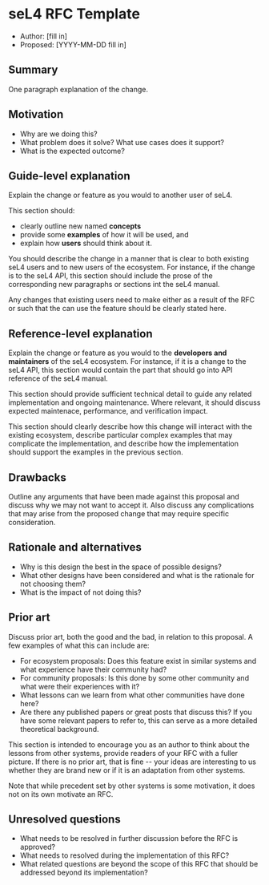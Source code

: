 <!--
  SPDX-License-Identifier: MIT or CC-BY-SA-4.0
  Copyright 2024 seL4 Project a Series of LF Projects, LLC.
  Copyright Rust Language Community

  Based on the Rust RFC template at <https://github.com/rust-lang/rfcs>
-->

# seL4 RFC Template

<!--
  To use this template:

 - Fork this repository on GitHub
 - Choose a number nnn0 greater than any of the nnnx files in
       ls -l src/*/????-*.md

 - Make a branch <nnn0>-<short-rfc-name>
 - Copy this template into src/proposed/<nnn0>-<short-rfc-name>.md

 - Replace the title above with the title of your RFC
 - Choose CC-BY-SA-4.0 above for contributing the RFC (only the template should be MIT)
 - Add your name/company to Copyright, removing the other ones (they apply to the template)

 - Fill in author, at the end, before you submit, fill in proposal date
 - Fill in the rest of the sections. It is Ok to leave out sections that do not
   apply, but don't leave out sections lightly.

 - Make a pull request to <https://github.com/seL4/rfcs> to publish the RFC and
   start formal discussion.

 - If you are not sure yet how to fill in all sections or want to discuss informally
   before you start the process, you could post a link to your partially
   filled in template on your fork to https://sel4.discourse.group/c/rfc-discussion/
   or start a GitHub gist or other markdown drafting site with the template to
   work on it incrementally without doing all the setup steps first. Then go
   through the steps above when you are ready to submit the RFC.
-->

- Author: [fill in]
- Proposed: [YYYY-MM-DD fill in]

## Summary

One paragraph explanation of the change.

## Motivation

- Why are we doing this?
- What problem does it solve? What use cases does it support?
- What is the expected outcome?

## Guide-level explanation

Explain the change or feature as you would to another user of seL4.

This section should:

- clearly outline new named **concepts**
- provide some **examples** of how it will be used, and
- explain how **users** should think about it.

You should describe the change in a manner that is clear to both existing seL4
users and to new users of the ecosystem. For instance, if the change is to the
seL4 API, this section should include the prose of the corresponding new
paragraphs or sections int the seL4 manual.

Any changes that existing users need to make either as a result of the RFC or
such that the can use the feature should be clearly stated here.

## Reference-level explanation

Explain the change or feature as you would to the **developers and maintainers**
of the seL4 ecosystem. For instance, if it is a change to the seL4 API, this
section would contain the part that should go into API reference of the seL4
manual.

This section should provide sufficient technical detail to guide any related
implementation and ongoing maintenance. Where relevant, it should discuss
expected maintenace, performance, and verification impact.

This section should clearly describe how this change will interact with the
existing ecosystem, describe particular complex examples that may complicate the
implementation, and describe how the implementation should support the examples
in the previous section.

## Drawbacks

Outline any arguments that have been made against this proposal and discuss why
we may not want to accept it.  Also discuss any complications that may arise
from the proposed change that may require specific consideration.

## Rationale and alternatives

- Why is this design the best in the space of possible designs?
- What other designs have been considered and what is the rationale for not
  choosing them?
- What is the impact of not doing this?

## Prior art

Discuss prior art, both the good and the bad, in relation to this proposal.  A
few examples of what this can include are:

- For ecosystem proposals: Does this feature exist in similar systems and what
  experience have their community had?
- For community proposals: Is this done by some other community and what were
  their experiences with it?
- What lessons can we learn from what other communities have done here?
- Are there any published papers or great posts that discuss this? If you have
  some relevant papers to refer to, this can serve as a more detailed
  theoretical background.

This section is intended to encourage you as an author to think about the
lessons from other systems, provide readers of your RFC with a fuller picture.
If there is no prior art, that is fine -- your ideas are interesting to us
whether they are brand new or if it is an adaptation from other systems.

Note that while precedent set by other systems is some motivation, it does not
on its own motivate an RFC.

## Unresolved questions

- What needs to be resolved in further discussion before the RFC is approved?
- What needs to resolved during the implementation of this RFC?
- What related questions are beyond the scope of this RFC that should be
  addressed beyond its implementation?
